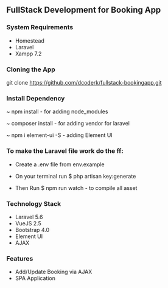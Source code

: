 ## FullStack Development for Booking App

### System Requirements
- Homestead
- Laravel
- Xampp 7.2



### Cloning the App
 git clone https://github.com/dcoderk/fullstack-bookingapp.git


### Install Dependency
~ npm install  - for adding node_modules

~ composer install  - for adding vendor for laravel

~ npm i element-ui -S   - adding Element UI



### To make the Laravel file work do the ff:

- Create a .env file from env.example
- On your terminal run
  $ php artisan key:generate

- Then Run 
  $ npm run watch     -  to compile all asset


### Technology Stack
- Laravel 5.6
- VueJS 2.5
- Bootstrap 4.0
- Element UI
- AJAX


### Features
- Add/Update Booking via AJAX
- SPA Application